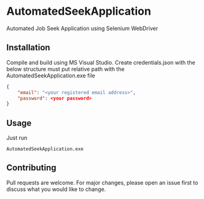 # AutomatedSeekApplication

Automated Job Seek Application using Selenium WebDriver

## Installation

Compile and build using MS Visual Studio. Create credentials.json with the below structure must put relative path with the AutomatedSeekApplication.exe file

``` json
{
	"email": "<your registered email address>",
	"password": <your password>
}
```

## Usage
Just run
```
AutomatedSeekApplication.exe
```

## Contributing
Pull requests are welcome. For major changes, please open an issue first to discuss what you would like to change.

